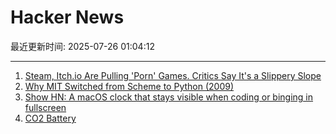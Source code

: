 # Hacker News

最近更新时间: 2025-07-26 01:04:12

--- 
1. [Steam, Itch.io Are Pulling 'Porn' Games. Critics Say It's a Slippery Slope](https://www.wired.com/story/steam-itchio-are-pulling-porn-games-censorship/) 
2. [Why MIT Switched from Scheme to Python (2009)](https://www.wisdomandwonder.com/link/2110/why-mit-switched-from-scheme-to-python) 
3. [Show HN: A macOS clock that stays visible when coding or binging in fullscreen](https://cornertime.app/en) 
4. [CO2 Battery](https://energydome.com/co2-battery/) 
